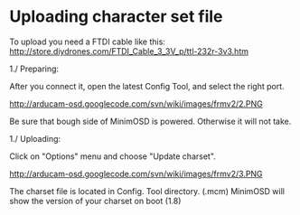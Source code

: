 # Uploading character set file #

To upload you need a FTDI cable like this: http://store.diydrones.com/FTDI_Cable_3_3V_p/ttl-232r-3v3.htm

1./   Preparing:

After you connect it, open the latest Config Tool, and select the right port.

http://arducam-osd.googlecode.com/svn/wiki/images/frmv2/2.PNG

Be sure that bough side of MinimOSD is powered. Otherwise it will not take.


1./   Uploading:

Click on "Options" menu and choose "Update charset".

http://arducam-osd.googlecode.com/svn/wiki/images/frmv2/3.PNG

The charset file is located in Config. Tool directory. (.mcm)
MinimOSD will show the version of your charset on boot (1.8)